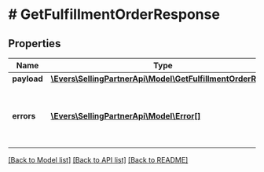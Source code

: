 # # GetFulfillmentOrderResponse

## Properties

Name | Type | Description | Notes
------------ | ------------- | ------------- | -------------
**payload** | [**\Evers\SellingPartnerApi\Model\GetFulfillmentOrderResult**](GetFulfillmentOrderResult.md) |  | [optional]
**errors** | [**\Evers\SellingPartnerApi\Model\Error[]**](Error.md) | A list of error responses returned when a request is unsuccessful. | [optional]

[[Back to Model list]](../../README.md#models) [[Back to API list]](../../README.md#endpoints) [[Back to README]](../../README.md)
